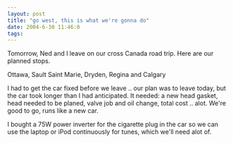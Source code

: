 ```yaml
---
layout: post
title: "go west, this is what we're gonna do"
date: 2004-6-30 11:46:0
tags: 
---
```


Tomorrow, Ned and I leave on our cross Canada road trip. Here are our planned stops.

Ottawa, Sault Saint Marie, Dryden, Regina and Calgary

I had to get the car fixed before we leave .. our plan was to leave today, but the car took longer than I had anticipated. It needed: a new head gasket, head needed to be planed, valve job and oil change, total cost .. alot. We're good to go, runs like a new car.

I bought a 75W power inverter for the cigarette plug in the car so we can use the laptop or iPod continuously for tunes, which we'll need alot of.



